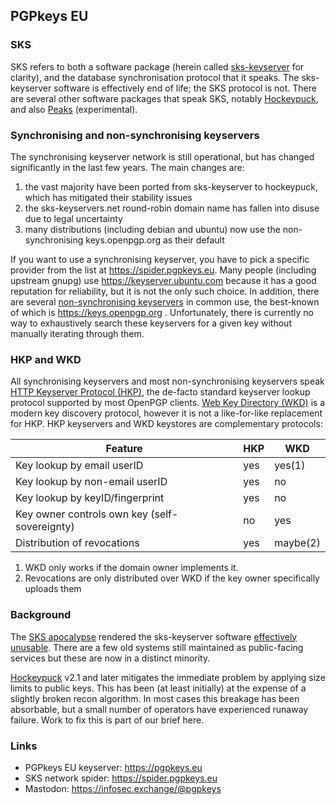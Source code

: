 ## PGPkeys EU

### SKS

SKS refers to both a software package (herein called [sks-keyserver](https://github.com/SKS-keyserver/sks-keyserver) for clarity), and the database synchronisation protocol that it speaks.
The sks-keyserver software is effectively end of life; the SKS protocol is not.
There are several other software packages that speak SKS, notably [Hockeypuck](https://github.com/hockeypuck/hockeypuck), and also [Peaks](https://github.com/r4yan2/peaks) (experimental).

### Synchronising and non-synchronising keyservers

The synchronising keyserver network is still operational, but has changed significantly in the last few years.
The main changes are:

1. the vast majority have been ported from sks-keyserver to hockeypuck, which has mitigated their stability issues
1. the sks-keyservers.net round-robin domain name has fallen into disuse due to legal uncertainty
1. many distributions (including debian and ubuntu) now use the non-synchronising keys.openpgp.org as their default

If you want to use a synchronising keyserver, you have to pick a specific provider from the list at https://spider.pgpkeys.eu.
Many people (including upstream gnupg) use https://keyserver.ubuntu.com because it has a good reputation for reliability, but it is not the only such choice.
In addition, there are several [non-synchronising keyservers](https://github.com/pgpkeys-eu/.github/wiki/Non%E2%80%90synchronising-keyservers) in common use, the best-known of which is https://keys.openpgp.org .
Unfortunately, there is currently no way to exhaustively search these keyservers for a given key without manually iterating through them.

### HKP and WKD

All synchronising keyservers and most non-synchronising keyservers speak [HTTP Keyserver Protocol (HKP)](https://datatracker.ietf.org/doc/html/draft-shaw-openpgp-hkp-00), the de-facto standard keyserver lookup protocol supported by most OpenPGP clients.
[Web Key Directory (WKD)](https://wiki.gnupg.org/WKD) is a modern key discovery protocol, however it is not a like-for-like replacement for HKP.
HKP keyservers and WKD keystores are complementary protocols:

Feature                                               | HKP    | WKD
------------------------------------------------------|--------|--------
Key lookup by email userID                            | yes    | yes(1)
Key lookup by non-email userID                        | yes    | no
Key lookup by keyID/fingerprint                       | yes    | no
Key owner controls own key (self-sovereignty)         | no     | yes
Distribution of revocations                           | yes    | maybe(2)

1. WKD only works if the domain owner implements it.
2. Revocations are only distributed over WKD if the key owner specifically uploads them

### Background

The [SKS apocalypse](https://lists.gnu.org/archive/html/sks-devel/2018-05/msg00055.html) rendered the sks-keyserver software [effectively unusable](https://github.com/SKS-Keyserver/sks-keyserver/issues/57).
There are a few old systems still maintained as public-facing services but these are now in a distinct minority.

[Hockeypuck](https://hockeypuck.io) v2.1 and later mitigates the immediate problem by applying size limits to public keys.
This has been (at least initially) at the expense of a slightly broken recon algorithm.
In most cases this breakage has been absorbable, but a small number of operators have experienced runaway failure.
Work to fix this is part of our brief here.

### Links

* PGPkeys EU keyserver: https://pgpkeys.eu
* SKS network spider: https://spider.pgpkeys.eu
* Mastodon: https://infosec.exchange/@pgpkeys
